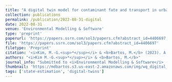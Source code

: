 ```yaml
---
title: "A digital twin model for contaminant fate and transport in urban and natural drainage networks" 
collection: publications
permalink: /publication/2022-08-31-digital
date: 2022-08-31
venue: 'Environmental Modelling & Software'
type: 'preprint'
paperurl: 'https://papers.ssrn.com/sol3/papers.cfm?abstract_id=4406697'
file: 'https://papers.ssrn.com/sol3/papers.cfm?abstract_id=4406697'
filetype: 'Preprint'
citation: '<i>Kim, M.-G.<sup>*</sup></i> & <b>Bartos, M.</b> (2023). A digital twin model for contaminant fate and transport in urban and natural drainage networks (submitted to <i>Environmental Modelling & Software</i>).'
authors: "<i>Kim M.-G.<sup>*</sup></i> & <b>Bartos, M.</b>"
journal_info: "Submitted to <i>Environmental Modelling & Software</i> (2023)"
thumbnail: 'https://mdbartos.s3.us-east-2.amazonaws.com/img/wq_digital_twin_thumb.png'
tags: ['state-estimation', 'digital-twins']
---
```


